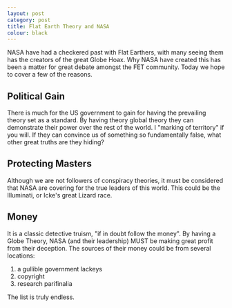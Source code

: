 ```yaml
---
layout: post
category: post
title: Flat Earth Theory and NASA
colour: black
---
```



NASA have had a checkered past with Flat Earthers, with many seeing them has the creators of the great Globe Hoax. Why NASA have created this has been a matter for great debate amongst the FET community. Today we hope to cover a few of the reasons.

## Political Gain

There is much for the US government to gain for having the prevailing theory set as a standard. By having theory global theory they can demonstrate their power over the rest of the world. I "marking of territory" if you will. If they can convince us of something so fundamentally false, what other great truths are they hiding?

## Protecting Masters

Although we are not followers of conspiracy theories, it must be considered that NASA are covering for the true leaders of this world. This could be the Illuminati, or Icke's great Lizard race.

## Money

It is a classic detective truism, "if in doubt follow the money". By having a Globe Theory, NASA (and their leadership) MUST be making great profit from their deception. The sources of their money could be from several locations:

1. a gullible government lackeys
2. copyright
3. research parifinalia

The list is truly endless.
